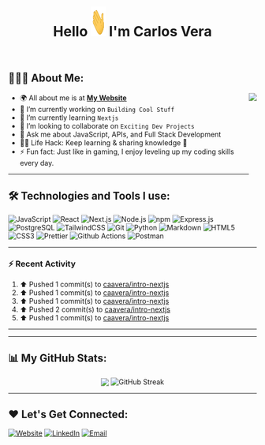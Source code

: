 <h1 align="center">Hello <img src="https://raw.githubusercontent.com/ABSphreak/ABSphreak/master/gifs/Hi.gif" width="30px" height="60px"> I'm Carlos Vera</h1>

<!-- <div align="center">
<img src="./banner.png" alt="Banner" />
</div> -->

<br/>

## 👨🏻‍💻 About Me:

<img src="./thoughtworks-gif_dribbble.gif" height="290px" align="right" />

- 🌍 All about me is at **[My Website](https://caavera.github.io/)**  
- 🔭 I’m currently working on `Building Cool Stuff`  
- 🌱 I’m currently learning `Nextjs`  
- 👯 I’m looking to collaborate on `Exciting Dev Projects`  
- 💬 Ask me about JavaScript, APIs, and Full Stack Development  
- 👨‍💻 Life Hack: Keep learning & sharing knowledge 🚀  
- ⚡ Fun fact: Just like in gaming, I enjoy leveling up my coding skills every day.

---

## 🛠️ Technologies and Tools I use:

<p>
<img alt="JavaScript" src="https://img.shields.io/badge/JavaScript-323330?style=for-the-badge&logo=javascript&logoColor=F7DF1E" height="25px"/>
<img alt="React" src="https://img.shields.io/badge/React-20232A?style=for-the-badge&logo=react&logoColor=61DAFB" height="25px"/>
<img alt="Next.js" src="https://img.shields.io/badge/Next-black?style=for-the-badge&logo=next.js&logoColor=white" height="25px"/>
<img alt="Node.js" src="https://img.shields.io/badge/Node.js-43853d?style=for-the-badge&logo=node.js&logoColor=white" height="25px"/>
<img alt="npm" src="https://img.shields.io/badge/NPM-%23000000.svg?style=for-the-badge&logo=npm&logoColor=white" height="25px"/>
<img alt="Express.js" src="https://img.shields.io/badge/Express.js-000000?style=for-the-badge&logo=express&logoColor=white" height="25px"/>
<img alt="PostgreSQL" src="https://img.shields.io/badge/PostgreSQL-316192?style=for-the-badge&logo=postgresql&logoColor=white" height="25px"/>
<img alt="TailwindCSS" src="https://img.shields.io/badge/Tailwind_CSS-38B2AC?style=for-the-badge&logo=tailwind-css&logoColor=white" height="25px"/>
<img alt="Git" src="https://img.shields.io/badge/Git-F05032?style=for-the-badge&logo=git&logoColor=white" height="25px"/>
<img alt="Python" src="https://img.shields.io/badge/Python-14354C?style=for-the-badge&logo=python&logoColor=white" height="25px"/>
<img alt="Markdown" src="https://img.shields.io/badge/Markdown-000000?style=for-the-badge&logo=markdown&logoColor=white" height="25px"/>
<img alt="HTML5" src="https://img.shields.io/badge/HTML5-E34F26?style=for-the-badge&logo=html5&logoColor=white" height="25px"/>
<img alt="CSS3" src="https://img.shields.io/badge/CSS3-1572B6?style=for-the-badge&logo=css3&logoColor=white" height="25px"/>
<img alt="Prettier" src="https://img.shields.io/badge/-Prettier-F7B93E?style=flat-square&logo=prettier&logoColor=white" height="25px"/>
<img alt="Github Actions" src="https://img.shields.io/badge/-Github_Actions-2088FF?style=flat-square&logo=github-actions&logoColor=white" height="25px"/>
<img alt="Postman" src="https://img.shields.io/badge/-Postman-00C7B7?style=flat-square&logo=postman&logoColor=white" height="25px"/>
</p>

---

### :zap: Recent Activity

<!--RECENT_ACTIVITY:start-->
1. ⬆️ Pushed 1 commit(s) to [caavera/intro-nextjs](https://github.com/caavera/intro-nextjs)<br>
2. ⬆️ Pushed 1 commit(s) to [caavera/intro-nextjs](https://github.com/caavera/intro-nextjs)<br>
3. ⬆️ Pushed 1 commit(s) to [caavera/intro-nextjs](https://github.com/caavera/intro-nextjs)<br>
4. ⬆️ Pushed 2 commit(s) to [caavera/intro-nextjs](https://github.com/caavera/intro-nextjs)<br>
5. ⬆️ Pushed 1 commit(s) to [caavera/intro-nextjs](https://github.com/caavera/intro-nextjs)<br>
<!--RECENT_ACTIVITY:end-->

---

---

## 📊 My GitHub Stats:

<div align="center">
  <img align="center" src="https://github-readme-stats.vercel.app/api?username=caavera&show_icons=true&theme=dracula" />
  <img align="center" src="https://github-readme-streak-stats.herokuapp.com/?user=caavera&theme=dracula" alt="GitHub Streak" />
</div>  

---

## ❤️ Let's Get Connected:

<p>
<a href="https://caavera.github.io/" target="_blank"><img alt="Website" src="https://img.shields.io/badge/My%20Website-9146FF?style=for-the-badge&logo=appveyor&logoColor=white" height="30px" /></a>  
<a href="https://www.linkedin.com/in/carlos-a-vera/" target="_blank"><img alt="LinkedIn" src="https://img.shields.io/badge/LinkedIn-0077B5?style=for-the-badge&logo=linkedin&logoColor=white" height="30px"/></a>  
<a href="mailto:veracar111@gmail.com" target="_blank"><img alt="Email" src="https://img.shields.io/badge/Email-D14836?style=for-the-badge&logo=gmail&logoColor=white" height="30px"/></a>  
</p>
